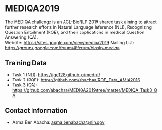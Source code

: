 # MEDIQA2019

The MEDIQA challenge is an ACL-BioNLP 2019 shared task aiming to attract further research efforts in Natural Language Inference (NLI), Recognizing Question Entailment (RQE), and their applications in medical Question Answering (QA).  
Website: https://sites.google.com/view/mediqa2019
Mailing List: https://groups.google.com/forum/#!forum/bionlp-mediqa

Training Data
-------------------

- Task 1 (NLI): https://jgc128.github.io/mednli/ 
- Task 2 (RQE): https://github.com/abachaa/RQE_Data_AMIA2016
- Task 3 (QA): https://github.com/abachaa/MEDIQA2019/tree/master/MEDIQA_Task3_QA 

Contact Information
-------------------
- Asma Ben Abacha: asma.benabacha@nih.gov
